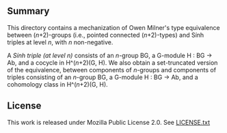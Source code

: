 ## Summary

This directory contains a mechanization of Owen Milner's type equivalence between (*n*+2)-groups
(i.e., pointed connected (*n*+2)-types) and Sính triples at level *n*, with *n* non-negative.

A *Sính triple (at level *n*)* consists of an *n*-group BG, a G-module H : BG -> Ab, and a cocycle in H^(*n*+2)(G, H).
We also obtain a set-truncated version of the equivalence, between components of *n*-groups and components of triples
consisting of an *n*-group BG, a G-module H : BG -> Ab, and a cohomology class in H^(*n*+2)(G, H).

## License

This work is released under Mozilla Public License 2.0.
See [LICENSE.txt](LICENSE.txt)